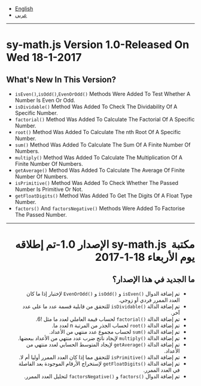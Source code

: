 <ul><li><a href="#english">English</a></li><li><a href="#arabic">عربي</a></li></ul><hr>
<h1 id="english">sy-math.js Version 1.0-Released On Wed 18-1-2017</h1><h2>What's New In This Version?</h2><ul><li><code>isEven()</code>,<code>isOdd()</code>,<code>EvenOrOdd()</code> Methods Were Added To Test Whether A Number Is Even Or Odd.</li><li><code>isDividable()</code> Method Was Added To Check The Dividability Of A Specific Number.</li>
<li><code>factorial()</code> Method Was Added To Calculate The Factorial Of A Specific Number.</li>
<li><code>root()</code> Method Was Added To Calculate The nth Root Of A Specific Number.</li>
<li><code>sum()</code> Method Was Added To Calculate The Sum Of A Finite Number Of Numbers.</li>
<li><code>multiply()</code> Method Was Added To Calculate The Multiplication Of A Finite Number Of Numbers.</li>
<li><code>getAverage()</code> Method Was Added To Calculate The Average Of Finite Number Of Numbers.</li><li><code>isPrimitive()</code> Method Was Added To Check Whether The Passed Number Is Primitive Or Not.</li><li><code>getFloatDigits()</code> Method Was Added To Get The Digits Of A Float Type Number.</li><li><code>factors()</code> And <code>factorsNegative()</code> Methods Were Added To Factorise The Passed Number.</li>
</ul>
<hr><h1 id="arabic" dir="rtl">مكتبة 
<span dir="ltr">sy-math.js</span>
الإصدار 1.0-تم إطلاقه يوم الأربعاء 18-1-2017</h1><h2 dir="rtl">ما الجديد في هذا الإصدار؟</h2>
<ul dir="rtl"><li>تم إضافة الدوال <code dir="ltr">isEven()</code> و <code dir="ltr">isOdd()</code> و <code dir="ltr">EvenOrOdd()</code> لإختبار إذا ما كان العدد الممرر فردي أو زوجي.</li><li>تم إضافة الدالة <code dir="ltr">isDividable()</code> للتحقق من قابلية قسمة عدد ما على عدد آخر.</li><li>تم إضافة الدالة <code dir="ltr">factorial()</code> لحساب قيمة العاملي لعدد ما مثل <span dir="ltr">6!</span>.</li><li>تم إضافة الدالة <code dir="ltr">root()</code> لحساب الجذر من المرتبة n لعدد ما.</li><li>تم إضافة الدالة <code dir="ltr">sum()</code> لحساب مجموع عدد منتهي من الأعداد.</li><li>تم إضافة الدالة <code dir="ltr">multiply()</code> لإيجاد ناتج ضرب عدد منتهي من الأعداد ببعضها.</li><li>تم إضافة الدالة <code dir="ltr">getAverage()</code> لإيجاد المتوسط الحسابي لعدد منتهي من الأعداد.</li><li>تم إضافة الدالة <code dir="ltr">isPrimitive()</code> للتحقق مما إذا كان العدد الممرر أوليا أم لا.</li><li>تم إضافة الدالة <code dir="ltr">getFloatDigits()</code> لإستخراج الأرقام الموجودة بعد الفاصلة في العدد الممرر.
</li><li>تم إضافة الدوال <code dir="ltr">factors()</code> و <code dir="ltr">factorsNegative()</code> لتحليل العدد الممرر.
</ul>
